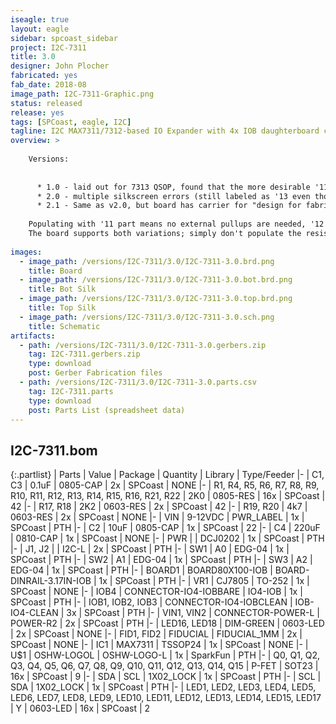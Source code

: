 ```yaml
---
iseagle: true
layout: eagle
sidebar: spcoast_sidebar
project: I2C-7311
title: 3.0
designer: John Plocher
fabricated: yes
fab_date: 2018-08
image_path: I2C-7311-Graphic.png
status: released
release: yes
tags: [SPCoast, eagle, I2C]
tagline: I2C MAX7311/7312-based IO Expander with 4x IOB daughterboard connections
overview: >
    
    Versions:
    
    
      * 1.0 - laid out for 7313 QSOP, found that the more desirable '11 and '12 chips are not available in QSOP.  '13 is not available in SSOP.
      * 2.0 - multiple silkscreen errors (still labeled as '13 even tho '11 package was used)
      * 2.1 - Same as v2.0, but board has carrier for "design for fabrication" optimization.  Fixed silkscreen name, change from '13 to '11
    
    Populating with '11 part means no external pullups are needed, '12 part requires external pull ups. 
    The board supports both variations; simply don't populate the resistors when using the 7311.
    
images:
  - image_path: /versions/I2C-7311/3.0/I2C-7311-3.0.brd.png
    title: Board
  - image_path: /versions/I2C-7311/3.0/I2C-7311-3.0.bot.brd.png
    title: Bot Silk
  - image_path: /versions/I2C-7311/3.0/I2C-7311-3.0.top.brd.png
    title: Top Silk
  - image_path: /versions/I2C-7311/3.0/I2C-7311-3.0.sch.png
    title: Schematic
artifacts:
  - path: /versions/I2C-7311/3.0/I2C-7311-3.0.gerbers.zip
    tag: I2C-7311.gerbers.zip
    type: download
    post: Gerber Fabrication files
  - path: /versions/I2C-7311/3.0/I2C-7311-3.0.parts.csv
    tag: I2C-7311.parts
    type: download
    post: Parts List (spreadsheet data)
---
```


## I2C-7311.bom

{:.partlist}
| Parts | Value | Package | Quantity | Library | Type/Feeder
|-
| C1, C3 | 0.1uF | 0805-CAP | 2x | SPCoast | NONE
|-
| R1, R4, R5, R6, R7, R8, R9, R10, R11, R12, R13, R14, R15, R16, R21, R22 | 2K0 | 0805-RES | 16x | SPCoast | 42
|-
| R17, R18 | 2K2 | 0603-RES | 2x | SPCoast | 42
|-
| R19, R20 | 4k7 | 0603-RES | 2x | SPCoast | NONE
|-
| VIN | 9-12VDC | PWR_LABEL | 1x | SPCoast | PTH
|-
| C2 | 10uF | 0805-CAP | 1x | SPCoast | 22
|-
| C4 | 220uF | 0810-CAP | 1x | SPCoast | NONE
|-
| PWR |  | DCJ0202 | 1x | SPCoast | PTH
|-
| J1, J2 |  | I2C-L | 2x | SPCoast | PTH
|-
| SW1 | A0 | EDG-04 | 1x | SPCoast | PTH
|-
| SW2 | A1 | EDG-04 | 1x | SPCoast | PTH
|-
| SW3 | A2 | EDG-04 | 1x | SPCoast | PTH
|-
| BOARD1 | BOARD80X100-IOB | BOARD-DINRAIL-3.17IN-IOB | 1x | SPCoast | PTH
|-
| VR1 | CJ7805 | TO-252 | 1x | SPCoast | NONE
|-
| IOB4 | CONNECTOR-IO4-IOBBARE | IO4-IOB | 1x | SPCoast | PTH
|-
| IOB1, IOB2, IOB3 | CONNECTOR-IO4-IOBCLEAN | IOB-IO4-CLEAN | 3x | SPCoast | PTH
|-
| VIN1, VIN2 | CONNECTOR-POWER-L | POWER-R2 | 2x | SPCoast | PTH
|-
| LED16, LED18 | DIM-GREEN | 0603-LED | 2x | SPCoast | NONE
|-
| FID1, FID2 | FIDUCIAL | FIDUCIAL_1MM | 2x | SPCoast | NONE
|-
| IC1 | MAX7311 | TSSOP24 | 1x | SPCoast | NONE
|-
| U$1 | OSHW-LOGOL | OSHW-LOGO-L | 1x | SparkFun | PTH
|-
| Q0, Q1, Q2, Q3, Q4, Q5, Q6, Q7, Q8, Q9, Q10, Q11, Q12, Q13, Q14, Q15 | P-FET | SOT23 | 16x | SPCoast | 9
|-
| SDA | SCL | 1X02_LOCK | 1x | SPCoast | PTH
|-
| SCL | SDA | 1X02_LOCK | 1x | SPCoast | PTH
|-
| LED1, LED2, LED3, LED4, LED5, LED6, LED7, LED8, LED9, LED10, LED11, LED12, LED13, LED14, LED15, LED17 | Y | 0603-LED | 16x | SPCoast | 2
